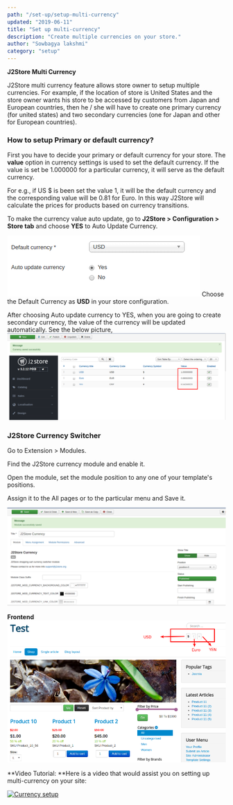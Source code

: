 ```yaml
---
path: "/set-up/setup-multi-currency"
updated: "2019-06-11"
title: "Set up multi-currency"
description: "Create multiple currencies on your store."
author: "Sowbagya lakshmi"
category: "setup"
---
```

**J2Store Multi Currency**

J2Store multi currency feature allows store owner to setup multiple currencies. For example, if the location of store is United States and the store owner wants his store to be accessed by customers from Japan and European countries, then he / she will have to create one primary currency (for united states) and two secondary currencies (one for Japan and other for European countries).

### How to setup Primary or default currency?

First you have to decide your primary or default currency for your store. The **value** option in currency settings is used to set the default currency. If the value is set be 1.000000 for a particular currency, it will serve as the default currency.

For e.g., if US $ is been set the value 1, it will be the default currency and the corresponding value will be 0.81 for Euro. In this way J2Store will calculate the prices for products based on currency transitions.

To make the currency value auto update, go to **J2Store > Configuration > Store tab** and choose **YES** to Auto Update Currency.

![Autoupdate currency](https://raw.githubusercontent.com/j2store/doc-images/master/set-up/set-up-multi-currency/multi-currency_autoupdatecurrency.png)
Choose the Default Currency as **USD** in your store configuration.

After choosing Auto update currency to YES, when you are going to create secondary currency, the value of the currency will be updated automatically. See the below picture,
![Value of available currencies](https://raw.githubusercontent.com/j2store/doc-images/master/set-up/set-up-multi-currency/multi-currency_value.png)

### J2Store Currency Switcher

Go to Extension > Modules.

Find the J2Store currency module and enable it.

Open the module, set the module position to any one of your template's positions.

Assign it to the All pages or to the particular menu and Save it.

![Currency setup](https://raw.githubusercontent.com/j2store/doc-images/master/set-up/set-up-multi-currency/multicurrency_currency.png)

**Frontend**
![Frontend view](https://raw.githubusercontent.com/j2store/doc-images/master/set-up/set-up-multi-currency/multi-currency_frontend.png)

**Video Tutorial:
**Here is a video that would assist you on setting up multi-currency on your site:

[![Currency setup](https://img.youtube.com/vi/51J1UkeRu3Y/0.jpg)](https://youtu.be/uLw-iEkJkFk "Setup your store with multicurrency feature")
